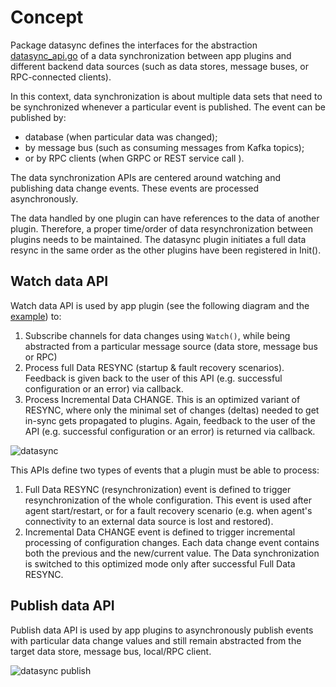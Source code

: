 # Concept
Package datasync defines the interfaces for the abstraction
[datasync_api.go](datasync_api.go)
of a data synchronization between app plugins and different backend data
sources (such as data stores, message buses, or RPC-connected clients).

In this context, data synchronization is about multiple data sets 
that need to be synchronized whenever a particular event is published. 
The event can be published by:
- database (when particular data was changed); 
- by message bus (such as consuming messages from Kafka topics); 
- or by RPC clients (when GRPC or REST service call ).

The data synchronization APIs are centered around watching 
and publishing data change events. These events are processed
asynchronously.

The data handled by one plugin can have references to the data
of another plugin. Therefore, a proper time/order of data
resynchronization between plugins needs to be maintained. The datasync
plugin initiates a full data resync in the same order as the other
plugins have been registered in Init().
  
## Watch data API
Watch data API is used by app plugin (see the following diagram and
the [example](../examples/datasync_plugin)) to:
1. Subscribe channels for data changes using `Watch()`, while being
   abstracted from a particular message source (data store, message bus
   or RPC)
2. Process full Data RESYNC (startup & fault recovery scenarios).
   Feedback is given back to the user of this API (e.g. successful
   configuration or an error) via callback.
3. Process Incremental Data CHANGE. This is an optimized variant
   of RESYNC, where only the minimal set of changes (deltas) needed
   to get in-sync gets propagated to plugins.
   Again, feedback to the user of the API (e.g. successful configuration
   or an error) is returned via callback.

![datasync](../docs/imgs/datasync_watch.png)

This APIs define two types of events that a plugin must be able
to process:
1. Full Data RESYNC (resynchronization) event is defined to trigger
   resynchronization of the whole configuration. This event is used
   after agent start/restart, or for a fault recovery scenario
   (e.g. when agent's connectivity to an external data source is lost
   and restored).
2. Incremental Data CHANGE event is defined to trigger incremental
   processing of configuration changes. Each data change event contains
   both the previous and the new/current value. The Data synchronization
   is switched to this optimized mode only after successful Full Data
   RESYNC.

## Publish data API

Publish data API is used by app plugins to asynchronously publish events 
with particular data change values and still remain abstracted from
the target data store, message bus, local/RPC client.

![datasync publish](../docs/imgs/datasync_pub.png)
